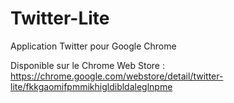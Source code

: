 Twitter-Lite
============

Application Twitter pour Google Chrome

Disponible sur le Chrome Web Store : 
https://chrome.google.com/webstore/detail/twitter-lite/fkkgaomifpmmikhigldibldaleglnpme
